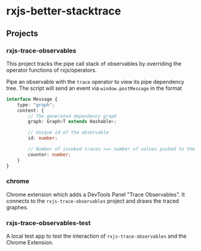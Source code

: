 rxjs-better-stacktrace
=====
Projects
-----

### rxjs-trace-observables
This project tracks the pipe call stack of observables by overriding the operator functions of rxjs/operators. 

Pipe an observable with the `trace` operator to view its pipe dependency tree. The script will send an event via `window.postMessage` in the format
```ts
interface Message {
    type: "graph";
    content: {
        // The generated dependency graph
        graph: Graph<T extends Hashable>;

        // Unique id of the observable
        id: number;

        // Number of invoked traces <=> number of values pushed to the observable
        counter: number;
    }
}
```

### chrome

Chrome extension which adds a DevTools Panel "Trace Observables". It connects to the `rxjs-trace-observables` project and draws the traced graphes.

### rxjs-trace-observables-test

A local test app to test the interaction of `rxjs-trace-observables` and the Chrome Extension.

